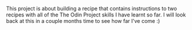 This project is about building a recipe that contains instructions to two recipes with all of the The Odin Project skills I have learnt so far.
I will look back at this in a couple months time to see how far I've come :)
